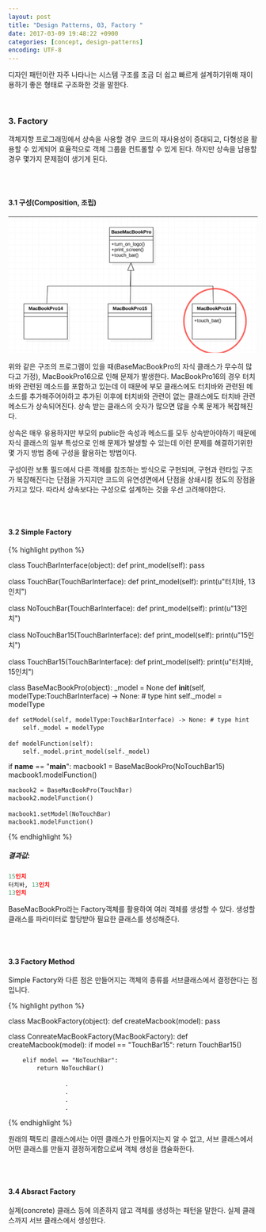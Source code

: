 ```yaml
---
layout: post
title: "Design Patterns, 03, Factory "
date: 2017-03-09 19:48:22 +0900
categories: [concept, design-patterns]
encoding: UTF-8
---
```


디자인 패턴이란 자주 나타나는 시스템 구조를 조금 더 쉽고 빠르게 설계하기위해 재이용하기 좋은 형태로 
구조화한 것을 말한다.  

<br/>


### 3. Factory

객체지향 프로그래밍에서 상속을 사용할 경우 코드의 재사용성이 증대되고, 다형성을 활용할 수 있게되어 효율적으로 
객체 그룹을 컨트롤할 수 있게 된다. 하지만 상속을 남용할 경우 몇가지 문제점이 생기게 된다. 

<br/>
<br/>

#### 3.1 구성(Composition, 조립)

![branch Image](https://raw.githubusercontent.com/lee-seul/lee-seul.github.com/master/static/img/_posts/Factory_01.png)

위와 같은 구조의 프로그램이 있을 때(BaseMacBookPro의 자식 클래스가 무수히 많다고 가정), MacBookPro16으로 인해 문제가 발생한다. MacBookPro16의 경우 터치바와 관련된 메소드를 포함하고 있는데 이 때문에 부모 클래스에도 터치바와 관련된 메소드를 추가해주어야하고 추가된 이후에 터치바와 관련이 없는 클래스에도 터치바 관련 메소드가 상속되어진다. 상속 받는 클래스의 숫자가 많으면 많을 수록 문제가 복잡해진다.

상속은 매우 유용하지만 부모의 public한 속성과 메소드를 모두 상속받아야하기 때문에 자식 클래스의 일부 특성으로 인해 문제가 발생할 수 있는데 이런 문제를 해결하기위한 몇 가지 방법 중에 구성을 활용하는 방법이다.


구성이란 보통 필드에서 다른 객체를 참조하는 방식으로 구현되며, 구현과 런타임 구조가 복잡해진다는 단점을 가지지만 코드의 유연성면에서 단점을 상쇄시킬 정도의 장점을 가지고 있다. 
따라서 상속보다는 구성으로 설계하는 것을 우선 고려해야한다.

<br/>
<br/>

#### 3.2 Simple Factory


{% highlight python %}

class TouchBarInterface(object):
    def print_model(self):
        pass


class TouchBar(TouchBarInterface):
    def print_model(self):
        print(u"터치바, 13인치")


class NoTouchBar(TouchBarInterface):
    def print_model(self):
        print(u"13인치")


class NoTouchBar15(TouchBarInterface):
    def print_model(self):
        print(u"15인치")
    

class TouchBar15(TouchBarInterface):
    def print_model(self):
        print(u"터치바, 15인치")


class BaseMacBookPro(object):
    _model = None
    def __init__(self, modelType:TouchBarInterface) -> None: # type hint
        self._model = modelType

    def setModel(self, modelType:TouchBarInterface) -> None: # type hint
        self._model = modelType

    def modelFunction(self):
        self._model.print_model(self._model)

if __name__ == "__main__":
    macbook1 = BaseMacBookPro(NoTouchBar15)
    macbook1.modelFunction()

    macbook2 = BaseMacBookPro(TouchBar)
    macbook2.modelFunction()

    macbook1.setModel(NoTouchBar)
    macbook1.modelFunction()



{% endhighlight %}

##### **결과값**:
```python
15인치
터치바, 13인치
13인치
```

BaseMacBookPro라는 Factory객체를 활용하여 여러 객체를 생성할 수 있다. 생성할 클래스를 파라미터로
할당받아 필요한 클래스를 생성해준다. 

<br/>
<br/>

#### 3.3 Factory Method
Simple Factory와 다른 점은 만들어지는 객체의 종류를 서브클래스에서 결정한다는 점입니다. 

{% highlight python %}

class MacBookFactory(object):
    def createMacbook(model):
        pass

class ConreateMacBookFactory(MacBookFactory):
    def createMacbook(model):
        if model == "TouchBar15":
            return TouchBar15()

        elif model == "NoTouchBar":
            return NoTouchBar()

                    .
                    .
                    .
                    .


{% endhighlight %}

원래의 팩토리 클래스에서는 어떤 클래스가 만들어지는지 알 수 없고, 서브 클래스에서 어떤 클래스를 만들지
결정하게함으로써 객체 생성을 캡슐화한다. 


<br/>
<br/>

#### 3.4 Absract Factory
실제(concrete) 클래스 등에 의존하지 않고 객체를 생성하는 패턴을 말한다. 실제 클래스까지 서브 클래스에서 생성한다. 


